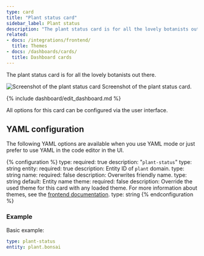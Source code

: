 ```yaml
---
type: card
title: "Plant status card"
sidebar_label: Plant status
description: "The plant status card is for all the lovely botanists out there."
related:
- docs: /integrations/frontend/
  title: Themes
- docs: /dashboards/cards/
  title: Dashboard cards
---
```


The plant status card is for all the lovely botanists out there.

<p class='img'>
<img src='/images/dashboards/plant_card.png' alt='Screenshot of the plant status card'>
Screenshot of the plant status card.
</p>

{% include dashboard/edit_dashboard.md %}

All options for this card can be configured via the user interface.

## YAML configuration

The following YAML options are available when you use YAML mode or just prefer to use YAML in the code editor in the UI.

{% configuration %}
type:
  required: true
  description: "`plant-status`"
  type: string
entity:
  required: true
  description: Entity ID of `plant` domain.
  type: string
name:
  required: false
  description: Overwrites friendly name.
  type: string
  default: Entity name
theme:
  required: false
  description: Override the used theme for this card with any loaded theme. For more information about themes, see the [frontend documentation](/integrations/frontend/).
  type: string
{% endconfiguration %}

### Example

Basic example:

```yaml
type: plant-status
entity: plant.bonsai
```
